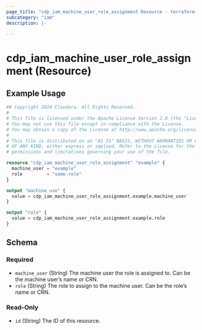 ```yaml
---
page_title: "cdp_iam_machine_user_role_assignment Resource - terraform-provider-cdp"
subcategory: "iam"
description: |-
  
---
```


# cdp_iam_machine_user_role_assignment (Resource)



## Example Usage

```terraform
## Copyright 2024 Cloudera. All Rights Reserved.
#
# This file is licensed under the Apache License Version 2.0 (the "License").
# You may not use this file except in compliance with the License.
# You may obtain a copy of the License at http://www.apache.org/licenses/LICENSE-2.0.
#
# This file is distributed on an "AS IS" BASIS, WITHOUT WARRANTIES OR CONDITIONS
# OF ANY KIND, either express or implied. Refer to the License for the specific
# permissions and limitations governing your use of the file.

resource "cdp_iam_machine_user_role_assignment" "example" {
  machine_user = "example"
  role         = "some-role"
}

output "machine_use" {
  value = cdp_iam_machine_user_role_assignment.example.machine_user
}

output "role" {
  value = cdp_iam_machine_user_role_assignment.example.role
}
```

<!-- schema generated by tfplugindocs -->
## Schema

### Required

- `machine_user` (String) The machine user the role is assigned to. Can be the machine user’s name or CRN.
- `role` (String) The role to assign to the machine user. Can be the role’s name or CRN.

### Read-Only

- `id` (String) The ID of this resource.